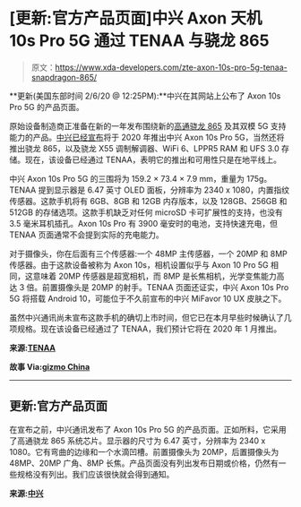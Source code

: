 # [更新:官方产品页面]中兴 Axon 天机 10s Pro 5G 通过 TENAA 与骁龙 865

> 原文：<https://www.xda-developers.com/zte-axon-10s-pro-5g-tenaa-snapdragon-865/>

**更新(美国东部时间 2/6/20 @ 12:25PM):**中兴在其网站上公布了 Axon 10s Pro 5G 的产品页面。

原始设备制造商正准备在新的一年发布围绕新的[高通骁龙 865](https://www.xda-developers.com/qualcomm-snapdragon-865-processor-specifications-features/) 及其双模 5G 支持能力的产品。[中兴已经宣布](https://www.xda-developers.com/zte-teases-5g-axon-10s-pro-qualcomm-snapdragon-865/)将于 2020 年推出中兴 Axon 10s Pro 5G，当然还将推出骁龙 865，以及骁龙 X55 调制解调器、WiFi 6、LPPR5 RAM 和 UFS 3.0 存储。现在，该设备已经通过 TENAA，表明它的推出和可用性只是在地平线上。

中兴 Axon 10s Pro 5G 的三围将为 159.2 × 73.4 × 7.9 mm，重量为 175g。TENAA 提到显示器是 6.47 英寸 OLED 面板，分辨率为 2340 x 1080，内置指纹传感器。这款手机将有 6GB、8GB 和 12GB 内存版本，以及 128GB、256GB 和 512GB 的存储选项。这款手机缺乏对任何 microSD 卡可扩展性的支持，也没有 3.5 毫米耳机插孔。Axon 10s Pro 有 3900 毫安时的电池，支持快速充电，但 TENAA 页面通常不会提到实际的充电能力。

对于摄像头，你在后面有三个传感器:一个 48MP 主传感器，一个 20MP 和 8MP 传感器。由于这款设备被称为 Axon 10s，相机设置似乎与 Axon 10 Pro 5G 相同，这意味着 20MP 传感器是超宽相机，而 8MP 是长焦相机，光学变焦能力高达 3 倍。前置摄像头是 20MP 的射手。TENAA 页面还证实，中兴 Axon 10s Pro 5G 将搭载 Android 10，可能位于不久前宣布的中兴 MiFavor 10 UX 皮肤之下。

虽然中兴通讯尚未宣布这款手机的确切上市时间，但它已在本月早些时候确认了几项规格。现在该设备已经通过了 TENAA，我们预计它将在 2020 年 1 月推出。

**来源:[TENAA](http://shouji.tenaa.com.cn/Mobile/MobileDetail.aspx?code=RtrCLqU9FTwETY57%2bt72BMXtmBAz7bsDDBhS0KG78Ow%3d)**

**故事 Via:[gizmo China](https://www.gizmochina.com/2019/12/31/zte-axon-10s-pro-5g-full-specifications-revealed-through-tenaa-listing/)**

* * *

## 更新:官方产品页面

在宣布之前，中兴通讯发布了 Axon 10s Pro 5G 的产品页面。正如所料，它采用了高通骁龙 865 系统芯片。显示器的尺寸为 6.47 英寸，分辨率为 2340 x 1080。它有弯曲的边缘和一个水滴凹槽。前置摄像头为 20MP，后置摄像头为 48MP、20MP 广角、8MP 长焦。产品页面没有列出发布日期或价格，仍然有一些规格没有列出。我们应该很快就会得到通知。

**来源:[中兴](https://www.ztedevices.com/cn/product/smart-phone/axon_10s_pro)**